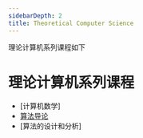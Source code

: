 ```yaml
---
sidebarDepth: 2
title: Theoretical Computer Science
---
```



理论计算机系列课程如下

# 理论计算机系列课程

- [计算机数学]
- [算法导论](../introduction_to_algorithms/index)
- [算法的设计和分析]